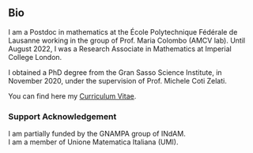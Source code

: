 ## Bio

I﻿ am a Postdoc in mathematics at the École Polytechnique Fédérale de Lausanne working in the group of Prof. Maria Colombo (AMCV lab). Until August 2022, I was a Research Associate in Mathematics at Imperial College London.

I obtained a PhD degree from the Gran Sasso Science Institute, in November 2020, under the supervision of Prof. Michele Coti Zelati.

You can find here my [Curriculum Vitae](https://wwwf.imperial.ac.uk/~mdolce/CV_MD.pdf).   

### Support Acknowledgement

I am partially funded by the GNAMPA group of INdAM.\
I am a member of Unione Matematica Italiana (UMI).